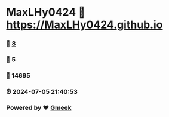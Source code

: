 # MaxLHy0424 :link: https://MaxLHy0424.github.io 
### :page_facing_up: [8](https://MaxLHy0424.github.io/tag.html) 
### :speech_balloon: 5 
### :hibiscus: 14695 
### :alarm_clock: 2024-07-05 21:40:53 
### Powered by :heart: [Gmeek](https://github.com/Meekdai/Gmeek)
